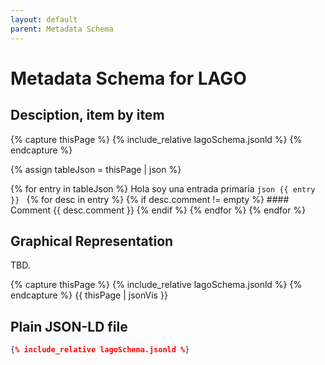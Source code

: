 ```yaml
---
layout: default
parent: Metadata Schema
---
```


# Metadata Schema for LAGO


## Desciption, item by item

{% capture thisPage %}
    {% include_relative lagoSchema.jsonld %}
{% endcapture %}

{% assign tableJson = thisPage | json %}

{% for entry in tableJson %}
    Hola soy una entrada primaria
    ```json
    {{ entry }}
    ```
    {% for desc in entry %}
        {% if desc.comment  != empty %}
           #### Comment
           {{ desc.comment }}
        {% endif %}
    {% endfor %}
{% endfor %}


## Graphical Representation

TBD.

{% capture thisPage %}
    {% include_relative lagoSchema.jsonld %}
{% endcapture %}
{{ thisPage | jsonVis }}


## Plain JSON-LD file

```json
{% include_relative lagoSchema.jsonld %}
```
